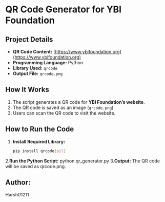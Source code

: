 # QR Code Generator for YBI Foundation  


##  Project Details  
- **QR Code Content:** [https://www.ybifoundation.org](https://www.ybifoundation.org)  
- **Programming Language:** Python  
- **Library Used:** `qrcode`  
- **Output File:** `qrcode.png`  

##  How It Works  
1. The script generates a QR code for **YBI Foundation’s website**.  
2. The QR code is saved as an image (`qrcode.png`).  
3. Users can scan the QR code to visit the website.  

##  How to Run the Code  
1. **Install Required Library:**  
   ```bash
   pip install qrcode[pil]
2.**Run the Python Script:**
python qr_generator.py
3.**Output:** The QR code will be saved as qrcode.png.

## Author:
Harsh01211

